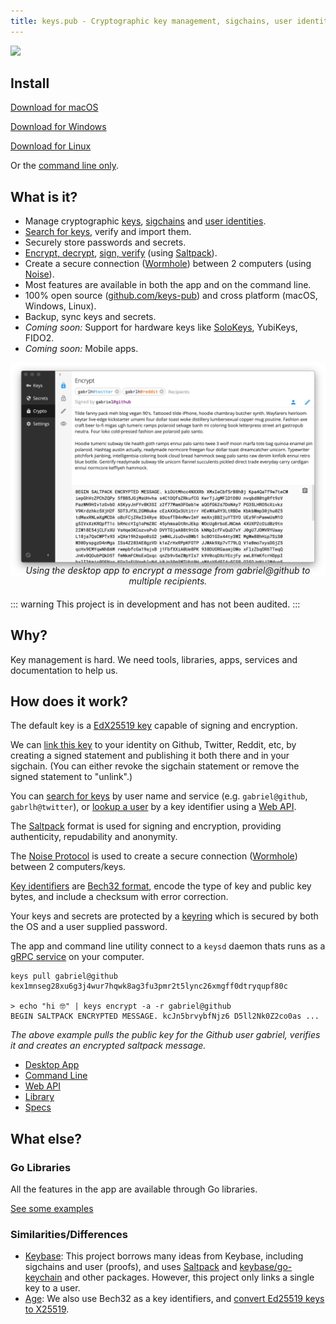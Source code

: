 ```yaml
---
title: keys.pub - Cryptographic key management, sigchains, user identities, signing, encryption, password manager, FIDO2
---
```


<img src="./logo.png" width="280"/>

## Install

[Download for macOS](https://github.com/keys-pub/app/releases/download/v0.1.14/Keys-0.1.14.dmg)

[Download for Windows](https://github.com/keys-pub/app/releases/download/v0.1.14/Keys-0.1.14.msi)

[Download for Linux](https://github.com/keys-pub/app/releases/download/v0.1.14/Keys-0.1.14.AppImage)

Or the [command line only](/docs/cli/install.md).

## What is it?

- Manage cryptographic [keys](/docs/specs/keys.md), [sigchains](/docs/specs/sigchain.md) and [user identities](/docs/specs/user.md).
- [Search for keys](/docs/webapi/user.md#get-user-search), verify and import them.
- Securely store passwords and secrets.
- [Encrypt, decrypt](/docs/cli/encrypt.md), [sign, verify](/docs/cli/sign.md) (using [Saltpack](https://saltpack.org)).
- Create a secure connection ([Wormhole](/docs/specs/wormhole.html)) between 2 computers (using [Noise](https://noiseprotocol.org/)).
- Most features are available in both the app and on the command line.
- 100% open source ([github.com/keys-pub](http://github.com/keys-pub)) and cross platform (macOS, Windows, Linux).
- Backup, sync keys and secrets.
- _Coming soon:_ Support for hardware keys like [SoloKeys](https://solokeys.com/), YubiKeys, FIDO2.
- _Coming soon:_ Mobile apps.

<img src="./app-encrypt.jpg"/>

<div style="margin-top: -20px; margin-bottom: 20px; font-style: italic; text-align: center">Using the desktop app to encrypt a message from gabriel@github to multiple recipients.</div>

::: warning
This project is in development and has not been audited.
:::

## Why?

Key management is hard. We need tools, libraries, apps, services and documentation to help us.

## How does it work?

The default key is a [EdX25519 key](/docs/specs/keys.md) capable of signing and encryption.

We can [link this key](/docs/specs/user.md) to your identity on Github, Twitter, Reddit, etc, by creating a signed statement and publishing it both there and in your sigchain. (You can either revoke the sigchain statement or remove the signed statement to "unlink".)

You can [search for keys](/docs/webapi/user.md#get-user-search) by user name and service (e.g. `gabriel@github`, `gabrlh@twitter`), or [lookup a user](/docs/webapi/user.md#get-user-kid) by a key identifier using a [Web API](/docs/webapi-index.html).

The [Saltpack](https://saltpack.org) format is used for signing and encryption, providing authenticity, repudability and anonymity.

The [Noise Protocol](https://noiseprotocol.org/) is used to create a secure connection ([Wormhole](/docs/specs/wormhole.html)) between 2 computers/keys.

[Key identifiers](/docs/specs/kid.md) are [Bech32 format](https://github.com/bitcoin/bips/blob/master/bip-0173.mediawiki), encode the type of key and public key bytes, and include a checksum with error correction.

Your keys and secrets are protected by a [keyring](/docs/specs/keyring.md) which is secured by both the OS and a user supplied password.

The app and command line utility connect to a `keysd` daemon thats runs as a [gRPC service](/docs/specs/service.md) on your computer.

```shell
keys pull gabriel@github
kex1mnseg28xu6g3j4wur7hqwk8ag3fu3pmr2t5lync26xmgff0dtryqupf80c

> echo "hi 🤓" | keys encrypt -a -r gabriel@github
BEGIN SALTPACK ENCRYPTED MESSAGE. kcJn5brvybfNjz6 D5ll2Nk0Z2co0as ...
```

_The above example pulls the public key for the Github user gabriel, verifies it and creates an encrypted saltpack message._

- [Desktop App](/docs/desktop/install.md)
- [Command Line](/docs/cli-index.md)
- [Web API](/docs/webapi-index.md)
- [Library](/docs/lib-index.md)
- [Specs](/docs/specs-index.md)

## What else?

### Go Libraries

All the features in the app are available through Go libraries.

[See some examples](/docs/lib-index.md)

### Similarities/Differences

- [Keybase](https://keybase.io): This project borrows many ideas from Keybase, including sigchains and user (proofs), and uses [Saltpack](https://saltpack.org) and [keybase/go-keychain](https://github.com/keybase/go-keychain) and other packages.
  However, this project only links a single key to a user.
- [Age](https://github.com/FiloSottile/age): We also use Bech32 as a key identifiers, and [convert Ed25519 keys to X25519](https://blog.filippo.io/using-ed25519-keys-for-encryption/).
